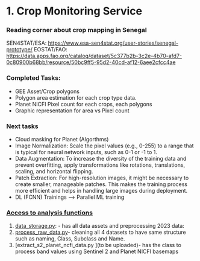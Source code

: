 # 1. Crop  Monitoring Service


### Reading corner about crop mapping in Senegal
SEN4STAT/ESA: https://www.esa-sen4stat.org/user-stories/senegal-prototype/
EOSTAT/FAO: https://data.apps.fao.org/catalog/dataset/5c377b2b-3c2e-4b70-afd7-0c80900b68bb/resource/50bc9ff5-95d2-40cd-af12-6aee2cfcc4ae

### Completed Tasks:
- GEE Asset/Crop polygons
- Polygon area estimation for each crop type data.
- Planet NICFI Pixel count for each crops, each polygons
- Graphic representation for area vs Pixel count

### Next tasks
- Cloud masking for Planet (Algorthms)
- Image Normalization: Scale the pixel values (e.g., 0-255) to a range that is typical for neural network inputs, such as 0-1 or -1 to 1.
- Data Augmentation: To increase the diversity of the training data and prevent overfitting, apply transformations like rotations, translations, scaling, and horizontal flipping.
- Patch Extraction: For high-resolution images, it might be necessary to create smaller, manageable patches. This makes the training process more efficient and helps in handling large images during deployment.
- DL (FCNN) Trainings --> Parallel ML training

### [Access to analysis functions](https://drive.google.com/drive/folders/1-581wdLjY0_tf__913l5cY8tq4n4SqBV?usp=sharing)

1. [data_storage.py](https://drive.google.com/file/d/1-6_x0L6_yxaj3oxwmGJoYbn6luBgcnwX/view?usp=drive_link): - has all data assets and preprocessing 2023 data:
2. [process_raw_data.py](https://drive.google.com/file/d/1-9158gNZZzkJLlUvEiqUkq6S7cVNLMf4/view?usp=drive_link)- cleaning all 4 datasets to have same structure such as naming, Class, Subclass and Name.
3. [extract_s2_planet_ncfi_data.py ](to be uploaded)- has the class to process band values using Sentinel 2 and Planet NICFI basemaps

